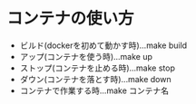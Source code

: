 # コンテナの使い方
- ビルド(dockerを初めて動かす時)...make build
- アップ(コンテナを使う時)...make up
- ストップ(コンテナを止める時)...make stop
- ダウン(コンテナを落とす時)...make down
- コンテナで作業する時...make コンテナ名